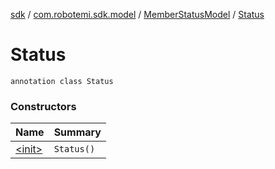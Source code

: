 [sdk](../../../index.md) / [com.robotemi.sdk.model](../../index.md) / [MemberStatusModel](../index.md) / [Status](./index.md)

# Status

`annotation class Status`

### Constructors

| Name | Summary |
|---|---|
| [&lt;init&gt;](-init-.md) | `Status()` |

